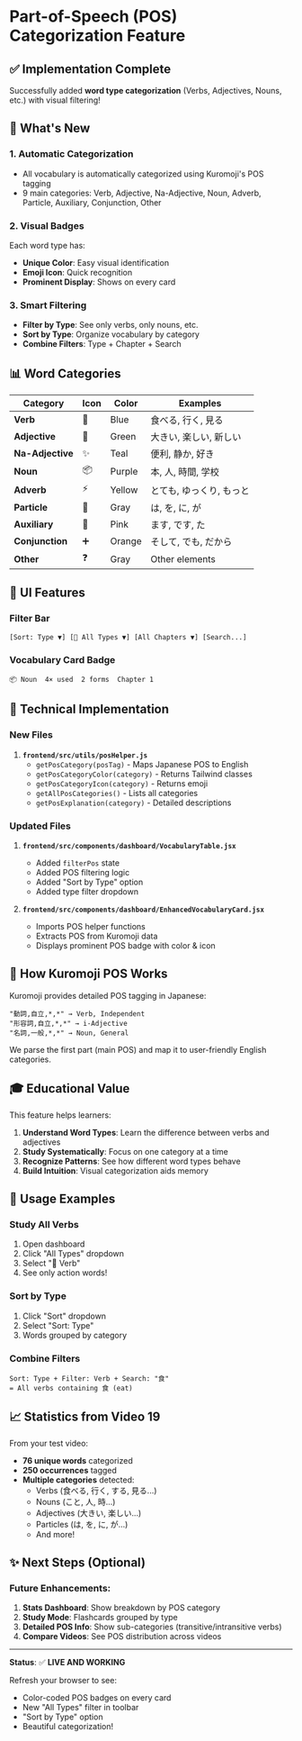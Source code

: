 # Part-of-Speech (POS) Categorization Feature

## ✅ Implementation Complete

Successfully added **word type categorization** (Verbs, Adjectives, Nouns, etc.) with visual filtering!

## 🎯 What's New

### 1. **Automatic Categorization**
- All vocabulary is automatically categorized using Kuromoji's POS tagging
- 9 main categories: Verb, Adjective, Na-Adjective, Noun, Adverb, Particle, Auxiliary, Conjunction, Other

### 2. **Visual Badges**
Each word type has:
- **Unique Color**: Easy visual identification
- **Emoji Icon**: Quick recognition
- **Prominent Display**: Shows on every card

### 3. **Smart Filtering**
- **Filter by Type**: See only verbs, only nouns, etc.
- **Sort by Type**: Organize vocabulary by category
- **Combine Filters**: Type + Chapter + Search

## 📊 Word Categories

| Category | Icon | Color | Examples |
|----------|------|-------|----------|
| **Verb** | 🏃 | Blue | 食べる, 行く, 見る |
| **Adjective** | 🎨 | Green | 大きい, 楽しい, 新しい |
| **Na-Adjective** | ✨ | Teal | 便利, 静か, 好き |
| **Noun** | 📦 | Purple | 本, 人, 時間, 学校 |
| **Adverb** | ⚡ | Yellow | とても, ゆっくり, もっと |
| **Particle** | 🔗 | Gray | は, を, に, が |
| **Auxiliary** | 🔧 | Pink | ます, です, た |
| **Conjunction** | ➕ | Orange | そして, でも, だから |
| **Other** | ❓ | Gray | Other elements |

## 🎨 UI Features

### Filter Bar
```
[Sort: Type ▼] [🏃 All Types ▼] [All Chapters ▼] [Search...]
```

### Vocabulary Card Badge
```
📦 Noun  4× used  2 forms  Chapter 1
```

## 🔧 Technical Implementation

### New Files
1. **`frontend/src/utils/posHelper.js`**
   - `getPosCategory(posTag)` - Maps Japanese POS to English
   - `getPosCategoryColor(category)` - Returns Tailwind classes
   - `getPosCategoryIcon(category)` - Returns emoji
   - `getAllPosCategories()` - Lists all categories
   - `getPosExplanation(category)` - Detailed descriptions

### Updated Files
1. **`frontend/src/components/dashboard/VocabularyTable.jsx`**
   - Added `filterPos` state
   - Added POS filtering logic
   - Added "Sort by Type" option
   - Added type filter dropdown

2. **`frontend/src/components/dashboard/EnhancedVocabularyCard.jsx`**
   - Imports POS helper functions
   - Extracts POS from Kuromoji data
   - Displays prominent POS badge with color & icon

## 📝 How Kuromoji POS Works

Kuromoji provides detailed POS tagging in Japanese:
```
"動詞,自立,*,*" → Verb, Independent
"形容詞,自立,*,*" → i-Adjective
"名詞,一般,*,*" → Noun, General
```

We parse the first part (main POS) and map it to user-friendly English categories.

## 🎓 Educational Value

This feature helps learners:
1. **Understand Word Types**: Learn the difference between verbs and adjectives
2. **Study Systematically**: Focus on one category at a time
3. **Recognize Patterns**: See how different word types behave
4. **Build Intuition**: Visual categorization aids memory

## 🚀 Usage Examples

### Study All Verbs
1. Open dashboard
2. Click "All Types" dropdown
3. Select "🏃 Verb"
4. See only action words!

### Sort by Type
1. Click "Sort" dropdown
2. Select "Sort: Type"
3. Words grouped by category

### Combine Filters
```
Sort: Type + Filter: Verb + Search: "食"
= All verbs containing 食 (eat)
```

## 📈 Statistics from Video 19

From your test video:
- **76 unique words** categorized
- **250 occurrences** tagged
- **Multiple categories** detected:
  - Verbs (食べる, 行く, する, 見る...)
  - Nouns (こと, 人, 時...)
  - Adjectives (大きい, 楽しい...)
  - Particles (は, を, に, が...)
  - And more!

## ✨ Next Steps (Optional)

### Future Enhancements:
1. **Stats Dashboard**: Show breakdown by POS category
2. **Study Mode**: Flashcards grouped by type
3. **Detailed POS Info**: Show sub-categories (transitive/intransitive verbs)
4. **Compare Videos**: See POS distribution across videos

---

**Status**: ✅ **LIVE AND WORKING**

Refresh your browser to see:
- Color-coded POS badges on every card
- New "All Types" filter in toolbar
- "Sort by Type" option
- Beautiful categorization!


